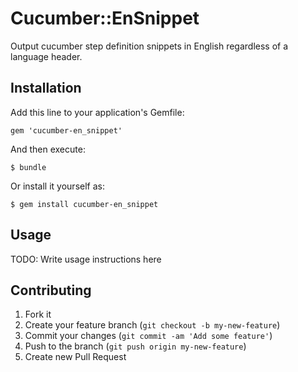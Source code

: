 # Cucumber::EnSnippet

Output cucumber step definition snippets in English regardless of a language header.

## Installation

Add this line to your application's Gemfile:

    gem 'cucumber-en_snippet'

And then execute:

    $ bundle

Or install it yourself as:

    $ gem install cucumber-en_snippet

## Usage

TODO: Write usage instructions here

## Contributing

1. Fork it
2. Create your feature branch (`git checkout -b my-new-feature`)
3. Commit your changes (`git commit -am 'Add some feature'`)
4. Push to the branch (`git push origin my-new-feature`)
5. Create new Pull Request
